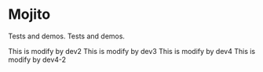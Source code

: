 # Mojito

Tests and demos.
Tests and demos.

This is modify by dev2
This is modify by dev3
This is modify by dev4
This is modify by dev4-2
